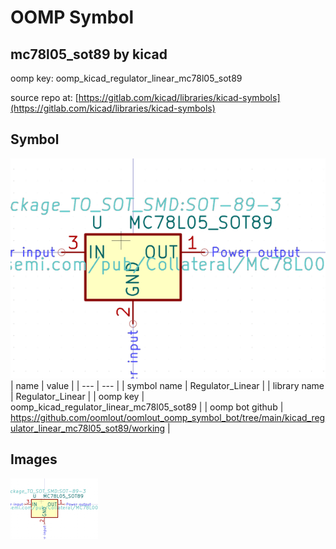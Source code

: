 # OOMP Symbol  
## mc78l05_sot89  by kicad  
  
oomp key: oomp_kicad_regulator_linear_mc78l05_sot89  
  
source repo at: [https://gitlab.com/kicad/libraries/kicad-symbols](https://gitlab.com/kicad/libraries/kicad-symbols)  
## Symbol  
  
[![working.png](working_600.png)](working.png)  
| name | value | 
| --- | --- | 
| symbol name | Regulator_Linear | 
| library name | Regulator_Linear | 
| oomp key | oomp_kicad_regulator_linear_mc78l05_sot89 | 
| oomp bot github | https://github.com/oomlout/oomlout_oomp_symbol_bot/tree/main/kicad_regulator_linear_mc78l05_sot89/working | 
## Images  
  
[![working.png](working_140.png)](working.png)  
